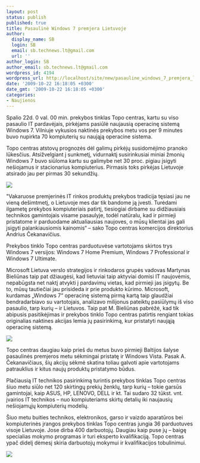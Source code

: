 ```yaml
---
layout: post
status: publish
published: true
title: Pasaulinė Windows 7 premjera Lietuvoje
author:
  display_name: SB
  login: SB
  email: sb.technews.lt@gmail.com
  url: ''
author_login: SB
author_email: sb.technews.lt@gmail.com
wordpress_id: 4194
wordpress_url: http://localhost/site/new/pasauline_windows_7_premjera_lietuvoje/
date: '2009-10-22 16:18:05 +0300'
date_gmt: '2009-10-22 16:18:05 +0300'
categories:
- Naujienos
---
```

<p>Spalio 22d. 0 val. 00 min. prekybos tinklas Topo centras, kartu su viso pasaulio IT pardavėjais, pirkėjams pasiūlė naujausią operacinę  sistemą Windows 7. Vilniuje vykusios naktinės prekybos metu vos per 9 minutes buvo nupirkta 70 kompiuterių su naująją operacine sistema. </p>
<p>Topo centras atstovų prognozės dėl galimų pirkėjų susidomėjimo pranoko lūkesčius. Atsižvelgiant į sunkmetį, vidurnaktį susirinkusiai miniai žmonių Windows 7 buvo siūloma kartu su galimybe net 30 proc. pigiau įsigyti nešiojamus ir stacionarius kompiuterius. Pirmasis toks pirkėjas Lietuvoje atsirado jau per pirmas 30 sekundžių.  </p>
<p><img src="http://www.part.lt/img/75647309e9e5142aa7a39d80134a2c9b228.JPG" /></p>
<p>"Vakaruose premjerinės IT rinkos produktų prekybos tradicija tęsiasi jau ne vieną dešimtmetį, o Lietuvoje mes dar tik bandome ją įvesti. Turėdami ilgametę prekybos kompiuteriais patirtį, tiesiogiai dirbame su didžiausiais technikos gamintojais visame pasaulyje, todėl natūralu, kad ir pirmieji pristatome ir parduodame aktualiausias naujoves, o mūsų klientai jas gali įsigyti palankiausiomis kainomis“ – sako Topo centras komercijos direktorius Andrius Čekanavičius. </p>
<p>Prekybos tinklo Topo centras parduotuvėse vartotojams skirtos trys Windows 7 versijos: Windows 7 Home Premium, Windows 7 Professional ir Windows 7 Ultimate. </p>
<p> Microsoft Lietuva verslo strategijos ir rinkodaros grupės vadovas Martynas Bieliūnas taip pat džiaugėsi, kad lietuviai taip aktyviai domisi IT naujovėmis, nepabūgsta net naktį atvykti į pardavimų vietas, kad pirmieji jas įsigytų. Be to, mūsų tautiečiai jau prisideda ir prie produkto kūrimo. Microsoft, kurdamas „Windows 7“ operacinę sistemą pirmą kartą taip glaudžiai bendradarbiavo su vartotojais, analizavo milijonus pateiktų pasiūlymų iš viso pasaulio, tarp kurių – ir Lietuvos. Taip pat M. Bieliūnas pabrėžė, kad tik abipusis pasitikėjimas ir prekybos tinklo Topo centras patirtis rengiant tokias originalias naktines akcijas lemia jų pasirinkimą, kur pristatyti naująją operacinę sistemą. </p>
<p><img src="http://www.part.lt/img/0eef85204d6c8d7c004a4cd7bde3fb3a943.JPG" /></p>
<p>Topo centras daugiau kaip prieš du metus buvo pirmieji Baltijos šalyse pasaulinės premjeros metu sėkmingai pristatę ir Windows Vista. Pasak A. Čekanavičiaus, šių akcijų sėkmė skatina toliau galvoti apie vartotojams patrauklius ir kitus naujų produktų pristatymo būdus.</p>
<p>Plačiausią IT technikos pasirinkimą turintis prekybos tinklas Topo centras šiuo metu siūlo net 120 skirtingų prekių ženklų, tarp kurių – tokie garsūs gamintojai, kaip ASUS, HP, LENOVO, DELL ir kt. Tai sudaro 32 tūkst. vnt. įvairios IT technikos – nuo kompiuteriams skirtų detalių iki naujausių nešiojamųjų kompiuterių modelių.  </p>
<p>Šiuo metu buities technikos, elektronikos, garso ir vaizdo aparatūros bei kompiuterinės įrangos prekybos tinklas Topo centras jungia 36 parduotuves visoje Lietuvoje. Jose dirba 400 darbuotojų. Daugiau kaip puse jų – baigę specialias mokymo programas ir turi eksperto kvalifikaciją. Topo centras ypač didelį dėmesį skiria darbuotojų mokymui ir kvalifikacijos tobulinimui.</p>
<p><img src="http://www.part.lt/img/32c391b09a3e4619bd1acbdaeb0feea2319.JPG" /></p>
